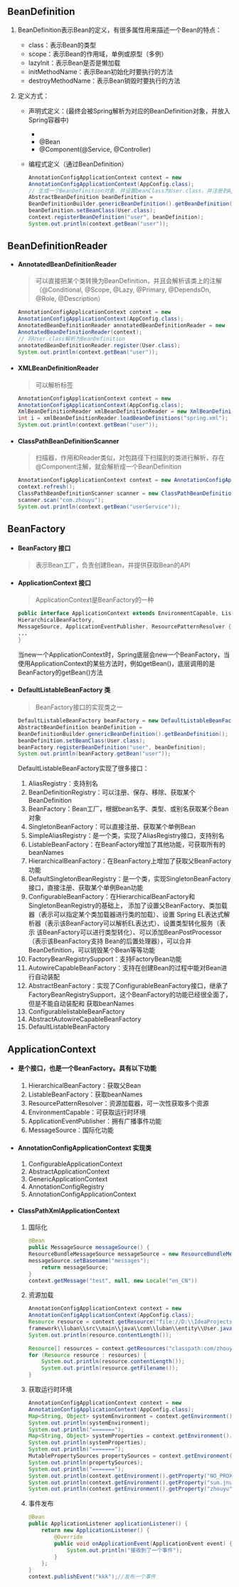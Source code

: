 

## BeanDefinition

1. BeanDefinition表示Bean的定义，有很多属性用来描述一个Bean的特点：

   - class：表示Bean的类型
   - scope：表示Bean的作用域，单例或原型（多例）
   - lazylnit：表示Bean是否是懒加载
   - initMethodName：表示Bean初始化时要执行的方法
   - destroyMethodName：表示Bean销毁时要执行的方法

2. 定义方式：

   - 声明式定义：(最终会被Spring解析为对应的BeanDefinition对象，并放入Spring容器中)

     - <bean/>
     - @Bean
     - @Component(@Service, @Controller)

   - 编程式定义（通过BeanDefinition）

     ``` java
     AnnotationConfigApplicationContext context = new
     AnnotationConfigApplicationContext(AppConfig.class);
     // 生成一个BeanDefinition对象，并设置beanClass为User.class，并注册到ApplicationContext中
     AbstractBeanDefinition beanDefinition =
     BeanDefinitionBuilder.genericBeanDefinition().getBeanDefinition();
     beanDefinition.setBeanClass(User.class);
     context.registerBeanDefinition("user", beanDefinition);
     System.out.println(context.getBean("user"));
     ```

     

## BeanDefinitionReader

- #### AnnotatedBeanDefinitionReader

  > 可以直接把某个类转换为BeanDefinition，并且会解析该类上的注解（@Conditional, @Scope, @Lazy, @Primary, @DependsOn, @Role, @Description）

  ``` java
  AnnotationConfigApplicationContext context = new
  AnnotationConfigApplicationContext(AppConfig.class);
  AnnotatedBeanDefinitionReader annotatedBeanDefinitionReader = new
  AnnotatedBeanDefinitionReader(context);
  // 将User.class解析为BeanDefinition
  annotatedBeanDefinitionReader.register(User.class);
  System.out.println(context.getBean("user"));
  ```

- #### XMLBeanDefinitionReader

  > 可以解析<Bean>标签

  ``` java
  AnnotationConfigApplicationContext context = new
  AnnotationConfigApplicationContext(AppConfig.class);
  XmlBeanDefinitionReader xmlBeanDefinitionReader = new XmlBeanDefinitionReader(context);
  int i = xmlBeanDefinitionReader.loadBeanDefinitions("spring.xml");
  System.out.println(context.getBean("user"));
  
  ```

- #### ClassPathBeanDefinitionScanner

  > 扫描器，作用和Reader类似，对包路径下扫描到的类进行解析，存在@Component注解，就会解析成一个BeanDefinition

  ``` java
  AnnotationConfigApplicationContext context = new AnnotationConfigApplicationContext();
  context.refresh();
  ClassPathBeanDefinitionScanner scanner = new ClassPathBeanDefinitionScanner(context);
  scanner.scan("com.zhouyu");
  System.out.println(context.getBean("userService"));
  ```



## BeanFactory

- #### BeanFactory 接口

  > 表示Bean工厂，负责创建Bean，并提供获取Bean的API

- #### ApplicationContext 接口

  > ApplicationContext是BeanFactory的一种

  ``` java
  public interface ApplicationContext extends EnvironmentCapable, ListableBeanFactory,
  HierarchicalBeanFactory,
  MessageSource, ApplicationEventPublisher, ResourcePatternResolver {
  ...
  }
  ```

  当new一个ApplicationContext时，Spring底层会new一个BeanFactory，当使用ApplicationContext的某些方法时，例如getBean()，底层调用的是BeanFactory的getBean()方法

- #### DefaultListableBeanFactory 类

  > BeanFactory接口的实现类之一

  ``` java
  DefaultListableBeanFactory beanFactory = new DefaultListableBeanFactory();
  AbstractBeanDefinition beanDefinition =
  BeanDefinitionBuilder.genericBeanDefinition().getBeanDefinition();
  beanDefinition.setBeanClass(User.class);
  beanFactory.registerBeanDefinition("user", beanDefinition);
  System.out.println(beanFactory.getBean("user"));
  ```

  DefaultListableBeanFactory实现了很多接口：

  1. AliasRegistry：支持别名
  2. BeanDefinitionRegistry：可以注册、保存、移除、获取某个BeanDefinition
  3. BeanFactory：Bean工厂，根据bean名字、类型、或别名获取某个Bean对象
  4. SingletonBeanFactory：可以直接注册、获取某个单例Bean
  5. SimpleAliasRegistry：是一个类，实现了AliasRegistry接口，支持别名
  6. ListableBeanFactory：在BeanFactory增加了其他功能，可获取所有的beanNames
  7. HierarchicalBeanFactory：在BeanFactory上增加了获取父BeanFactory功能
  8. DefaultSingletonBeanRegistry：是一个类，实现SingletonBeanFactory接口，直接注册、获取某个单例Bean功能
  9. ConfigurableBeanFactory：在HierarchicalBeanFactory和SingletonBeanRegistry的基础上， 添加了设置父BeanFactory、类加载器（表示可以指定某个类加载器进行类的加载）、设置 Spring EL表达式解析器（表示该BeanFactory可以解析EL表达式）、设置类型转化服务（表示 该BeanFactory可以进行类型转化）、可以添加BeanPostProcessor（表示该BeanFactory支持 Bean的后置处理器），可以合并BeanDefinition，可以销毁某个Bean等等功能
  10. FactoryBeanRegistrySupport：支持FactoryBean功能
  11. AutowireCapableBeanFactory：支持在创建Bean的过程中能对Bean进行自动装配
  12. AbstractBeanFactory：实现了ConfigurableBeanFactory接口，继承了 FactoryBeanRegistrySupport，这个BeanFactory的功能已经很全面了，但是不能自动装配和 获取beanNames
  13. ConfigurablelistableBeanFactory
  14. AbstractAutowireCapableBeanFactory
  15. DefaultListableBeanFactory



## ApplicationContext

- #### 是个接口，也是一个BeanFactory。具有以下功能

  1. HierarchicalBeanFactory：获取父Bean
  2. ListableBeanFactory：获取beanNames
  3. ResourcePatternResolver：资源加载器，可一次性获取多个资源
  4. EnvironmentCapable：可获取运行时环境
  5. ApplicationEventPublisher：拥有广播事件功能
  6. MessageSource：国际化功能

- #### AnnotationConfigApplicationContext 实现类

  1. ConfigurableApplicationContext
  2. AbstractApplicationContext
  3. GenericApplicationContext
  4. AnnotationConfigRegistry
  5. AnnotationConfigApplicationContext

- #### ClassPathXmlApplicationContext

  1. 国际化

     ``` java
     @Bean
     public MessageSource messageSource() {
     ResourceBundleMessageSource messageSource = new ResourceBundleMessageSource();
     messageSource.setBasename("messages");
         return messageSource;
     }
     context.getMessage("test", null, new Locale("en_CN"))
     ```

  2. 资源加载

     ``` java
     AnnotationConfigApplicationContext context = new
     AnnotationConfigApplicationContext(AppConfig.class);
     Resource resource = context.getResource("file://D:\\IdeaProjects\\spring‐
     framework\\luban\\src\\main\\java\\com\\luban\\entity\\User.java");
     System.out.println(resource.contentLength());
                                             
     Resource[] resources = context.getResources("classpath:com/zhouyu/*.class");
     for (Resource resource : resources) {
         System.out.println(resource.contentLength());
         System.out.println(resource.getFilename());
     }                                   
     ```

  3. 获取运行时环境

     ``` java
     AnnotationConfigApplicationContext context = new
     AnnotationConfigApplicationContext(AppConfig.class);
     Map<String, Object> systemEnvironment = context.getEnvironment().getSystemEnvironment();
     System.out.println(systemEnvironment);
     System.out.println("=======");
     Map<String, Object> systemProperties = context.getEnvironment().getSystemProperties();
     System.out.println(systemProperties);
     System.out.println("=======");
     MutablePropertySources propertySources = context.getEnvironment().getPropertySources();
     System.out.println(propertySources);
     System.out.println("=======");
     System.out.println(context.getEnvironment().getProperty("NO_PROXY"));
     System.out.println(context.getEnvironment().getProperty("sun.jnu.encoding"));
     System.out.println(context.getEnvironment().getProperty("zhouyu"));
     ```

  4. 事件发布

     ``` java
     @Bean
     public ApplicationListener applicationListener() {
         return new ApplicationListener() {
             @Override
             public void onApplicationEvent(ApplicationEvent event) {
                 System.out.println("接收到了一个事件");
             }
         };
     }
     context.publishEvent("kkk");//发布一个事件
     ```

     